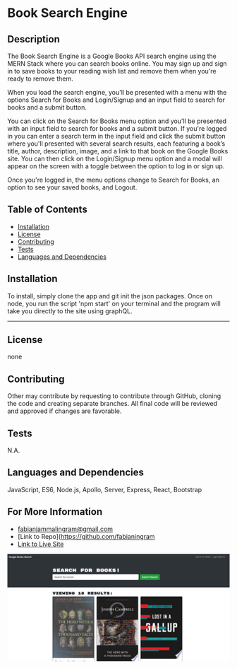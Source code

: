 # Book Search Engine

## Description 

The Book Search Engine is a Google Books API search engine using the MERN Stack where you can search books online. You may sign up and sign in to save books to your reading wish list and remove them when you're ready to remove them. 

When you load the search engine, you'll be presented with a menu with the options Search for Books and Login/Signup and an input field to search for books and a submit button. 

You can click on the Search for Books menu option and you'll be presented with an input field to search for books and a submit button. If you're  logged in you can enter a search term in the input field and click the submit button where you'll presented with several search results, each featuring a book’s title, author, description, image, and a link to that book on the Google Books site. You can then click on the Login/Signup menu option and a modal will appear on the screen with a toggle between the option to log in or sign up. 

Once you're logged in, the menu options change to Search for Books, an option to see your saved books, and Logout. 

## Table of Contents

* [Installation](#installation)
* [License](#License) 
* [Contributing](#Contributing)
* [Tests](#Tests) 
* [Languages and Dependencies](#Languages) 

## Installation

To install, simply clone the app and git init the json packages. Once on node, you run the script 'npm start' on your terminal and the program will take you directly to the site using graphQL. 

---
## License
none

## Contributing

Other may contribute by requesting to contribute through GitHub, cloning the code and creating separate branches. All final code will be reviewed and approved if changes are favorable.

## Tests

N.A.

## Languages and Dependencies

JavaScript, ES6, Node.js, Apollo, Server, Express, React, Bootstrap

## For More Information

* fabianjammalingram@gmail.com
* [Link to Repo](https://github.com/fabianingram
* [Link to Live Site](https://tranquil-ravine-07521.herokuapp.com/)


![Home Page](img/bookSearchImg.png)
